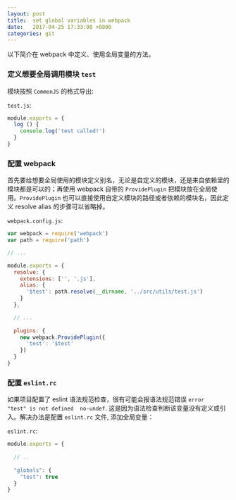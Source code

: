 ```yaml
---
layout: post
title:  set global variables in webpack
date:   2017-04-25 17:33:00 +0800
categories: git
---
```


以下简介在 webpack 中定义、使用全局变量的方法。

### 定义想要全局调用模块 `test`

模块按照 `CommonJS` 的格式导出:

`test.js`:

```javascript
module.exports = {
  log () {
    console.log('test called!')
  }
}
```

### 配置 webpack

首先要给想要全局使用的模块定义别名，无论是自定义的模块，还是来自依赖里的模块都是可以的；再使用 webpack 自带的 `ProvidePlugin` 把模块放在全局使用。`ProvidePlugin` 也可以直接使用自定义模块的路径或者依赖的模块名，因此定义 resolve alias 的步骤可以省略掉。

`webpack.config.js`:

```javascript
var webpack = require('webpack')
var path = require('path')

// ...

module.exports = {
  resolve: {
    extensions: ['', '.js'],
    alias: {
      '$test': path.resolve(__dirname, '../src/utils/test.js')
    }
  },

  // ...
  
  plugins: {
    new webpack.ProvidePlugin({
      'test': '$test'
    })
  }
}
```

### 配置 `eslint.rc`

如果项目配置了 eslint 语法规范检查，很有可能会报语法规范错误 `error  "test" is not defined  no-undef`. 这是因为语法检查判断该变量没有定义或引入。解决办法是配置 `eslint.rc` 文件, 添加全局变量：

`eslint.rc`:

```javascript
module.exports = {
  
  // ..
  
  "globals": {
    "test": true
  }
}
```